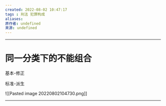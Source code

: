 ```yaml
---
created: 2022-08-02 10:47:17
tags : 刑法 犯罪构成 
aliases: 
原作者: undefined
来源: undefined
---
```

---
# 同一分类下的不能组合

基本-修正

标准-派生
	
![[Pasted image 20220802104730.png]]


---



